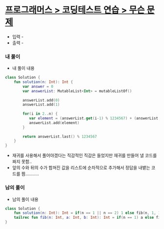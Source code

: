 
# [프로그래머스 > 코딩테스트 연습 > 무슨 문제](https://school.programmers.co.kr/learn/challenges?levels=1%2C2)

* 입력 - 
* 출력 - 

### 내 풀이

* 내 풀이 내용

```kotlin
class Solution {
    fun solution(n: Int): Int {
        var answer = 0
        var answerList: MutableList<Int> = mutableListOf()
  
        answerList.add(0)
        answerList.add(1)
        
        for(i in 2..n) {
           var element = (answerList.get(i-1) % 1234567) + (answerList.get(i-2) % 1234567)
           answerList.add(element)
        }
        
        return answerList.last() % 1234567
    }
}
```

* 재귀를 사용해서 풀어야겠다는 직감적인 직감은 들었지만 재귀를 만들어 낼 코드를 짜지 못함..
* 앞의 수와 뒤의 수가 합쳐진 값을 리스트에 순차적으로 추가해서 정답을 내뱉는 코드를 짬........... 

### 남의 풀이

* 남의 풀이 내용

```kotlin
class Solution {
    fun solution(n: Int): Int = if(n == 1 || n == 2) 1 else fib(n, 1, 1)  
    tailrec fun fib(n: Int, a: Int, b: Int): Int = if(n == 1) a else fib(n - 1, b % 1234567, (a + b) % 1234567)
}
```
